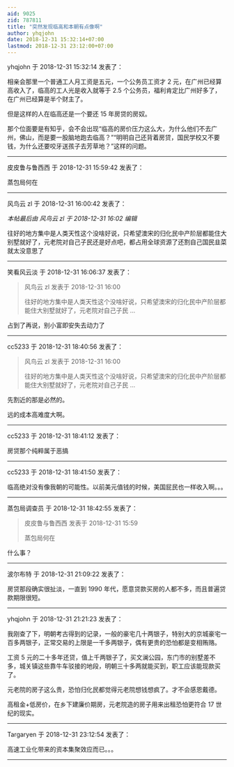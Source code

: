 ```yaml
---
aid: 9025
zid: 787811
title: "突然发现临高和本朝有点像啊"
author: yhqjohn
date: 2018-12-31 15:32:14+07:00
lastmod: 2018-12-31 23:12:00+07:00
---
```


yhqjohn 于 2018-12-31 15:32:14 发表了：

相亲会那里一个普通工人月工资是五元，一个公务员工资才 2 元，在广州已经算高收入了，临高的工人光是收入就等于 2.5 个公务员，福利肯定比广州好多了，在广州已经算是半个财主了。

但是这样的人在临高还是一个要还 15 年房贷的房奴。

那个位面要是有知乎，会不会出现“临高的房价压力这么大，为什么他们不去广州，佛山，而是要一股脑地跑去临高？”“明明自己还背着房贷，国民学校又不要钱，为什么还要咬牙送孩子去芳草地？”这样的问题。

---

皮皮鲁与鲁西西 于 2018-12-31 15:59:42 发表了：

蒸包局何在

---

风鸟云 zl 于 2018-12-31 16:00:42 发表了：

_本帖最后由 风鸟云 zl 于 2018-12-31 16:02 编辑_

往好的地方集中是人类天性这个没啥好说，只希望澳宋的归化民中产阶层都能住大别墅就好了，元老院对自己子民还是好点吧，都占用全球资源了还割自己国民韭菜就太没意思了

---

笑看风云淡 于 2018-12-31 16:06:37 发表了：

> 风鸟云 zl 发表于 2018-12-31 16:00
>
> 往好的地方集中是人类天性这个没啥好说，只希望澳宋的归化民中产阶层都能住大别墅就好了，元老院对自己子民 ...

占到了再说，别小富即安失去动力了

---

cc5233 于 2018-12-31 18:40:56 发表了：

> 风鸟云 zl 发表于 2018-12-31 16:00
>
> 往好的地方集中是人类天性这个没啥好说，只希望澳宋的归化民中产阶层都能住大别墅就好了，元老院对自己子民 ...

先割近的那是必然的。

远的成本高难度大啊。

---

cc5233 于 2018-12-31 18:41:12 发表了：

房贷那个纯粹属于恶搞

---

cc5233 于 2018-12-31 18:41:50 发表了：

临高绝对没有像我朝的可能性。以前美元值钱的时候，美国屁民也一样收入啊。。。

---

蒸包局调查员 于 2018-12-31 18:42:55 发表了：

> 皮皮鲁与鲁西西 发表于 2018-12-31 15:59
>
> 蒸包局何在

什么事？

---

波尔布特 于 2018-12-31 21:09:22 发表了：

房贷那段确实很扯淡，一直到 1990 年代，愿意贷款买房的人都不多，而且普遍贷款期限很短。

---

yhqjohn 于 2018-12-31 21:21:23 发表了：

我刚查了下，明朝考古得到的记录，一般的豪宅几十两银子，特别大的京城豪宅一百多两银子，正常交易的上限是一千多两银子，偶有更贵的恐怕都是变相贿赂。

工资 5 元的二十多年还贷，值上千两银子了，买文澜公园，东门市的别墅差不多，城关镇这些靠牛车驳接的地段，明朝三十多两就能买到，职工应该能现款买了。

元老院的房子这么贵，恐怕归化民都觉得元老院想钱想疯了。才不会感恩戴德。

高租金+低房价，在乡下建廉价期房，元老院造的房子用来出租恐怕更符合 17 世纪的现实。

---

Targaryen 于 2018-12-31 23:12:54 发表了：

高速工业化带来的资本集聚效应而已。。。

---
